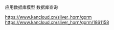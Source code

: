 应用数据库模型
数据库查询

https://www.kancloud.cn/sliver_horn/gorm
https://www.kancloud.cn/sliver_horn/gorm/1861158